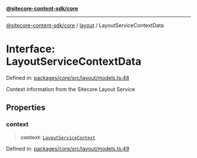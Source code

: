 [**@sitecore-content-sdk/core**](../../README.md)

***

[@sitecore-content-sdk/core](../../README.md) / [layout](../README.md) / LayoutServiceContextData

# Interface: LayoutServiceContextData

Defined in: [packages/core/src/layout/models.ts:48](https://github.com/Sitecore/xmc-jss-dev/blob/dfe05bf848bf53c7c66dabdbf3217e55f8de497c/packages/core/src/layout/models.ts#L48)

Context information from the Sitecore Layout Service

## Properties

### context

> **context**: [`LayoutServiceContext`](LayoutServiceContext.md)

Defined in: [packages/core/src/layout/models.ts:49](https://github.com/Sitecore/xmc-jss-dev/blob/dfe05bf848bf53c7c66dabdbf3217e55f8de497c/packages/core/src/layout/models.ts#L49)
